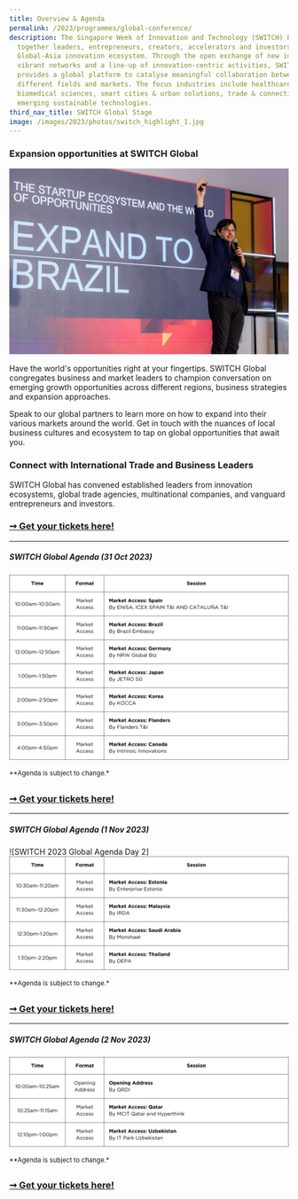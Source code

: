 ```yaml
---
title: Overview & Agenda
permalink: /2023/programmes/global-conference/
description: The Singapore Week of Innovation and Technology (SWITCH) brings
  together leaders, entrepreneurs, creators, accelerators and investors from the
  Global-Asia innovation ecosystem. Through the open exchange of new ideas,
  vibrant networks and a line-up of innovation-centric activities, SWITCH
  provides a global platform to catalyse meaningful collaboration between
  different fields and markets. The focus industries include healthcare &
  biomedical sciences, smart cities & urban solutions, trade & connectivity, and
  emerging sustainable technologies.
third_nav_title: SWITCH Global Stage
image: /images/2023/photos/switch_highlight_1.jpg
---
```

### **Expansion opportunities at SWITCH Global**

![](/images/2023/switch%20global%20(expand%20to%20brazil).jpg)

Have the world's opportunities right at your fingertips. SWITCH Global congregates business and market leaders to champion conversation on emerging growth opportunities across different regions, business strategies and expansion approaches.

Speak to our global partners to learn more on how to expand into their various markets around the world. Get in touch with the nuances of local business cultures and ecosystem to tap on global opportunities that await you.

### Connect with International Trade and Business Leaders

SWITCH Global has convened established leaders from innovation ecosystems, global trade agencies, multinational companies, and vanguard entrepreneurs and investors.

### [➞ Get your tickets here!](/register)

***
##### **SWITCH Global Agenda (31 Oct 2023)**

![SWITCH 2023 Global Agenda Day 1](/images/2023/agendas/Global/2023%20agenda%20(global)_day%201_26%20oct.png)

<sup>**Agenda is subject to change.*</sup>

### [➞ Get your tickets here!](/register)

***
##### **SWITCH Global Agenda (1 Nov 2023)**

![SWITCH 2023 Global Agenda Day 2]![](/images/2023/agendas/Global/2023%20agenda%20(global)_day%202_26%20oct.png)

<sup>**Agenda is subject to change.*</sup>

### [➞ Get your tickets here!](/register)

***
##### **SWITCH Global Agenda (2 Nov 2023)**

![](/images/2023/agendas/Global/2023%20agenda%20(global)_day%203_25%20oct.png)

<sup>**Agenda is subject to change.*</sup>

### [➞ Get your tickets here!](/register)